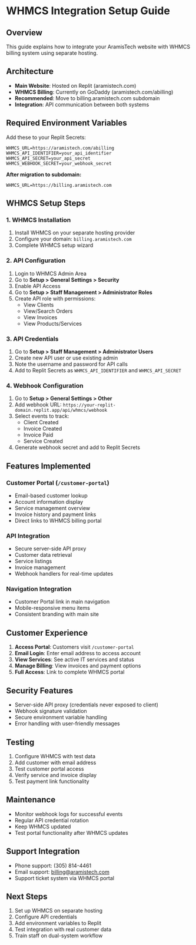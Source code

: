 # WHMCS Integration Setup Guide

## Overview

This guide explains how to integrate your AramisTech website with WHMCS billing system using separate hosting.

## Architecture

- **Main Website**: Hosted on Replit (aramistech.com)
- **WHMCS Billing**: Currently on GoDaddy (aramistech.com/abilling)
- **Recommended**: Move to billing.aramistech.com subdomain
- **Integration**: API communication between both systems

## Required Environment Variables

Add these to your Replit Secrets:

```
WHMCS_URL=https://aramistech.com/abilling
WHMCS_API_IDENTIFIER=your_api_identifier
WHMCS_API_SECRET=your_api_secret
WHMCS_WEBHOOK_SECRET=your_webhook_secret
```

**After migration to subdomain:**
```
WHMCS_URL=https://billing.aramistech.com
```

## WHMCS Setup Steps

### 1. WHMCS Installation
1. Install WHMCS on your separate hosting provider
2. Configure your domain: `billing.aramistech.com`
3. Complete WHMCS setup wizard

### 2. API Configuration
1. Login to WHMCS Admin Area
2. Go to **Setup > General Settings > Security**
3. Enable API Access
4. Go to **Setup > Staff Management > Administrator Roles**
5. Create API role with permissions:
   - View Clients
   - View/Search Orders
   - View Invoices
   - View Products/Services

### 3. API Credentials
1. Go to **Setup > Staff Management > Administrator Users**
2. Create new API user or use existing admin
3. Note the username and password for API calls
4. Add to Replit Secrets as `WHMCS_API_IDENTIFIER` and `WHMCS_API_SECRET`

### 4. Webhook Configuration
1. Go to **Setup > General Settings > Other**
2. Add webhook URL: `https://your-replit-domain.replit.app/api/whmcs/webhook`
3. Select events to track:
   - Client Created
   - Invoice Created
   - Invoice Paid
   - Service Created
4. Generate webhook secret and add to Replit Secrets

## Features Implemented

### Customer Portal (`/customer-portal`)
- Email-based customer lookup
- Account information display
- Service management overview
- Invoice history and payment links
- Direct links to WHMCS billing portal

### API Integration
- Secure server-side API proxy
- Customer data retrieval
- Service listings
- Invoice management
- Webhook handlers for real-time updates

### Navigation Integration
- Customer Portal link in main navigation
- Mobile-responsive menu items
- Consistent branding with main site

## Customer Experience

1. **Access Portal**: Customers visit `/customer-portal`
2. **Email Login**: Enter email address to access account
3. **View Services**: See active IT services and status
4. **Manage Billing**: View invoices and payment options
5. **Full Access**: Link to complete WHMCS portal

## Security Features

- Server-side API proxy (credentials never exposed to client)
- Webhook signature validation
- Secure environment variable handling
- Error handling with user-friendly messages

## Testing

1. Configure WHMCS with test data
2. Add customer with email address
3. Test customer portal access
4. Verify service and invoice display
5. Test payment link functionality

## Maintenance

- Monitor webhook logs for successful events
- Regular API credential rotation
- Keep WHMCS updated
- Test portal functionality after WHMCS updates

## Support Integration

- Phone support: (305) 814-4461
- Email support: billing@aramistech.com
- Support ticket system via WHMCS portal

## Next Steps

1. Set up WHMCS on separate hosting
2. Configure API credentials
3. Add environment variables to Replit
4. Test integration with real customer data
5. Train staff on dual-system workflow